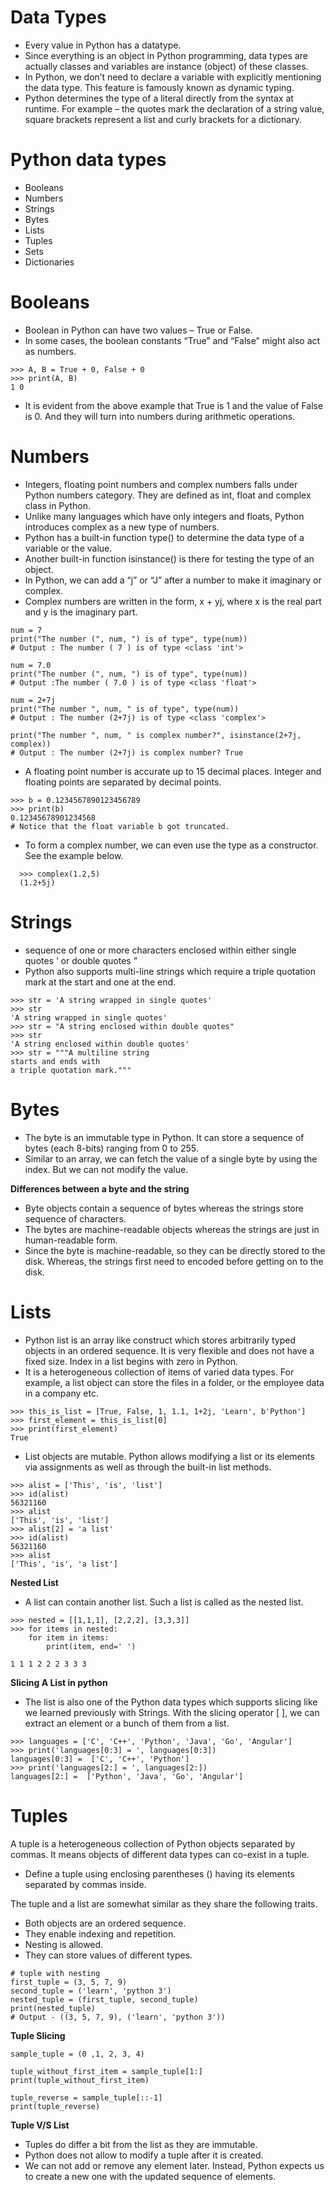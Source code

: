 # Data Types

- Every value in Python has a datatype.
- Since everything is an object in Python programming, data types are actually classes and variables are instance (object) of these classes.
- In Python, we don’t need to declare a variable with explicitly mentioning the data type. This feature is famously known as dynamic typing.
- Python determines the type of a literal directly from the syntax at runtime. For example – the quotes mark the declaration of a string value, square brackets represent a list and curly brackets for a dictionary.

# Python data types
 - Booleans
 - Numbers
 - Strings
 - Bytes
 - Lists
 - Tuples
 - Sets
 - Dictionaries
 
 # Booleans
  - Boolean in Python can have two values – True or False.
  - In some cases, the boolean constants “True” and “False” might also act as numbers.
  
  ```
  >>> A, B = True + 0, False + 0
  >>> print(A, B)
  1 0
  ```
  
  - It is evident from the above example that True is 1 and the value of False is 0. And they will turn into numbers during arithmetic operations.
  
  # Numbers
  
  - Integers, floating point numbers and complex numbers falls under Python numbers category. They are defined as int, float and complex class in Python.
  - Unlike many languages which have only integers and floats, Python introduces complex as a new type of numbers.
  - Python has a built-in function type() to determine the data type of a variable or the value.
  - Another built-in function isinstance() is there for testing the type of an object.
  - In Python, we can add a “j” or “J” after a number to make it imaginary or complex.
  - Complex numbers are written in the form, x + yj, where x is the real part and y is the imaginary part.
  
  ```
  num = 7
  print("The number (", num, ") is of type", type(num))
  # Output : The number ( 7 ) is of type <class 'int'>
  
  num = 7.0
  print("The number (", num, ") is of type", type(num))
  # Output :The number ( 7.0 ) is of type <class 'float'>

  num = 2+7j
  print("The number ", num, " is of type", type(num))
  # Output : The number (2+7j) is of type <class 'complex'>
  
  print("The number ", num, " is complex number?", isinstance(2+7j, complex))
  # Output : The number (2+7j) is complex number? True
  ```
  
  - A floating point number is accurate up to 15 decimal places. Integer and floating points are separated by decimal points.
  ```
  >>> b = 0.1234567890123456789
  >>> print(b)
  0.12345678901234568
  # Notice that the float variable b got truncated.
  ```
  
  - To form a complex number, we can even use the type as a constructor. See the example below.
```
  >>> complex(1.2,5)
  (1.2+5j)
```
# Strings

- sequence of one or more characters enclosed within either single quotes ‘ or double quotes ”
- Python also supports multi-line strings which require a triple quotation mark at the start and one at the end.

```
>>> str = 'A string wrapped in single quotes'
>>> str
'A string wrapped in single quotes'
>>> str = "A string enclosed within double quotes"
>>> str
'A string enclosed within double quotes'
>>> str = """A multiline string
starts and ends with
a triple quotation mark."""
```
# Bytes

- The byte is an immutable type in Python. It can store a sequence of bytes (each 8-bits) ranging from 0 to 255.
- Similar to an array, we can fetch the value of a single byte by using the index. But we can not modify the value.

**Differences between a byte and the string**

  - Byte objects contain a sequence of bytes whereas the strings store sequence of characters.
  - The bytes are machine-readable objects whereas the strings are just in human-readable form.
  - Since the byte is machine-readable, so they can be directly stored to the disk. Whereas, the strings first need to encoded before       getting on to the disk.
  
# Lists

- Python list is an array like construct which stores arbitrarily typed objects in an ordered sequence. It is very flexible and does not have a fixed size. Index in a list begins with zero in Python.
- It is a heterogeneous collection of items of varied data types. For example, a list object can store the files in a folder, or the employee data in a company etc.

````
>>> this_is_list = [True, False, 1, 1.1, 1+2j, 'Learn', b'Python']
>>> first_element = this_is_list[0]
>>> print(first_element)
True

````

- List objects are mutable. Python allows modifying a list or its elements via assignments as well as through the built-in list methods.

````
>>> alist = ['This', 'is', 'list']
>>> id(alist)
56321160
>>> alist
['This', 'is', 'list']
>>> alist[2] = 'a list'
>>> id(alist)
56321160
>>> alist
['This', 'is', 'a list']
````

**Nested List**

- A list can contain another list. Such a list is called as the nested list.

````
>>> nested = [[1,1,1], [2,2,2], [3,3,3]]
>>> for items in nested:
	for item in items:
		print(item, end=' ')
		
1 1 1 2 2 2 3 3 3
````

**Slicing A List in python**

- The list is also one of the Python data types which supports slicing like we learned previously with Strings. With the slicing operator [ ], we can extract an element or a bunch of them from a list.

````
>>> languages = ['C', 'C++', 'Python', 'Java', 'Go', 'Angular']
>>> print('languages[0:3] = ', languages[0:3])
languages[0:3] =  ['C', 'C++', 'Python']
>>> print('languages[2:] = ', languages[2:])
languages[2:] =  ['Python', 'Java', 'Go', 'Angular']
````

# Tuples

A tuple is a heterogeneous collection of Python objects separated by commas. It means objects of different data types can co-exist in a tuple.

- Define a tuple using enclosing parentheses () having its elements separated by commas inside.

The tuple and a list are somewhat similar as they share the following traits.
  - Both objects are an ordered sequence.
  - They enable indexing and repetition.
  - Nesting is allowed.
  - They can store values of different types.
  
  ````
# tuple with nesting
first_tuple = (3, 5, 7, 9)
second_tuple = ('learn', 'python 3')
nested_tuple = (first_tuple, second_tuple)
print(nested_tuple)
# Output - ((3, 5, 7, 9), ('learn', 'python 3'))

  ````
  
  **Tuple Slicing**
````  
sample_tuple = (0 ,1, 2, 3, 4)

tuple_without_first_item = sample_tuple[1:]
print(tuple_without_first_item)

tuple_reverse = sample_tuple[::-1]
print(tuple_reverse)
````

**Tuple V/S List**

- Tuples do differ a bit from the list as they are immutable.
- Python does not allow to modify a tuple after it is created.
- We can not add or remove any element later. Instead, Python expects us to create a new one with the updated sequence of elements.




